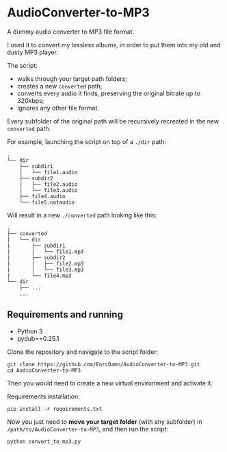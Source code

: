 # AudioConverter-to-MP3

A dummy audio converter to MP3 file format. 

I used it to convert my lossless albums, in order to put them into my old and dusty MP3 player.

The script:
* walks through your target path folders;
* creates a new `converted` path;
* converts every audio it finds, preserving the original bitrate up to 320kbps;
* ignores any other file format.

Every subfolder of the original path will be recursively recreated in the new `converted` path.

For example, launching the script on top of a `./dir` path:
```
.
└── dir
    ├── subdir1
    |   └── file1.audio
    ├── subdir2
    |   ├── file2.audio
    |   └── file3.audio
    ├── file4.audio
    └── file5.notaudio
```
Will result in a new `./converted` path looking like this:
```
.
├── converted
|   └── dir
|       ├── subdir1
|       |   └── file1.mp3
|       ├── subdir2
|       |   ├── file2.mp3
|       |   └── file3.mp3
|       └── file4.mp3
└── dir
    ├── ...
    ...
```

## Requirements and running
* Python 3
* pydub==0.25.1

Clone the repository and navigate to the script folder:

```
git clone https://github.com/EnrcDamn/AudioConverter-to-MP3.git
cd AudioConverter-to-MP3
```
Then you would need to create a new virtual environment and activate it.

Requirements installation:
```
pip install -r requirements.txt
```

Now you just need to __move your target folder__ (with any subfolder) in `/path/to/AudioConverter-to-MP3`, and then run the script:

```
python convert_to_mp3.py
```